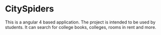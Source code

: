 # CitySpiders

This is a angular 4 based application. The project is intended to be used by students. It can search for college books, colleges, rooms in rent and more.
